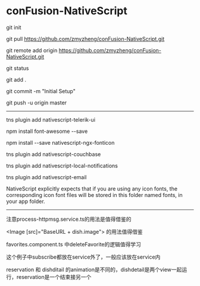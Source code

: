 # conFusion-NativeScript


git init

git pull https://github.com/zmyzheng/conFusion-NativeScript.git

git remote add origin https://github.com/zmyzheng/conFusion-NativeScript.git

git status

git add .

git commit -m "Initial Setup"

git push -u origin master

-----------------------------
 tns plugin add nativescript-telerik-ui
 
npm install font-awesome --save

npm install --save nativescript-ngx-fonticon

tns plugin add nativescript-couchbase

tns plugin add nativescript-local-notifications

tns plugin add nativescript-email

NativeScript explicitly expects that if you are using any icon fonts, the corresponding icon font files will be stored in this folder named fonts, in your app folder.


----------------------------

注意process-httpmsg.service.ts的用法是值得借鉴的

<Image [src]="BaseURL + dish.image"></Image> 的用法值得借鉴

favorites.component.ts 中deleteFavorite的逻辑值得学习

这个例子中subscribe都放在service外了，一般应该放在service内

reservation 和 dishditail 的animation是不同的，dishdetail是两个view一起运行，reservation是一个结束接另一个



